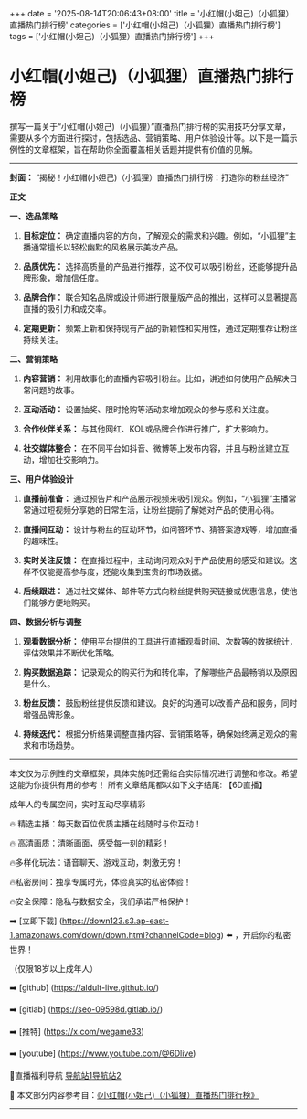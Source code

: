 +++
date = '2025-08-14T20:06:43+08:00'
title = '小红帽(小妲己)（小狐狸）直播热门排行榜'
categories = ['小红帽(小妲己)（小狐狸）直播热门排行榜']
tags = ['小红帽(小妲己)（小狐狸）直播热门排行榜']
+++

# 小红帽(小妲己)（小狐狸）直播热门排行榜

撰写一篇关于“小红帽(小妲己)（小狐狸）”直播热门排行榜的实用技巧分享文章，需要从多个方面进行探讨，包括选品、营销策略、用户体验设计等。以下是一篇示例性的文章框架，旨在帮助你全面覆盖相关话题并提供有价值的见解。

---

**封面：**
“揭秘！小红帽(小妲己)（小狐狸）直播热门排行榜：打造你的粉丝经济”

**正文**

**一、选品策略**

1. **目标定位：** 确定直播内容的方向，了解观众的需求和兴趣。例如，“小狐狸”主播通常擅长以轻松幽默的风格展示美妆产品。

2. **品质优先：** 选择高质量的产品进行推荐，这不仅可以吸引粉丝，还能够提升品牌形象，增加信任度。

3. **品牌合作：** 联合知名品牌或设计师进行限量版产品的推出，这样可以显著提高直播的吸引力和成交率。

4. **定期更新：** 频繁上新和保持现有产品的新颖性和实用性，通过定期推荐让粉丝持续关注。

**二、营销策略**

1. **内容营销：** 利用故事化的直播内容吸引粉丝。比如，讲述如何使用产品解决日常问题的故事。

2. **互动活动：** 设置抽奖、限时抢购等活动来增加观众的参与感和关注度。

3. **合作伙伴关系：** 与其他网红、KOL或品牌合作进行推广，扩大影响力。

4. **社交媒体整合：** 在不同平台如抖音、微博等上发布内容，并且与粉丝建立互动，增加社交影响力。

**三、用户体验设计**

1. **直播前准备：** 通过预告片和产品展示视频来吸引观众。例如，“小狐狸”主播常常通过短视频分享她的日常生活，让粉丝提前了解她对产品的使用心得。

2. **直播间互动：** 设计与粉丝的互动环节，如问答环节、猜答案游戏等，增加直播的趣味性。

3. **实时关注反馈：** 在直播过程中，主动询问观众对于产品使用的感受和建议。这样不仅能提高参与度，还能收集到宝贵的市场数据。

4. **后续跟进：** 通过社交媒体、邮件等方式向粉丝提供购买链接或优惠信息，使他们能够方便地购买。

**四、数据分析与调整**

1. **观看数据分析：** 使用平台提供的工具进行直播观看时间、次数等的数据统计，评估效果并不断优化策略。

2. **购买数据追踪：** 记录观众的购买行为和转化率，了解哪些产品最畅销以及原因是什么。

3. **粉丝反馈：** 鼓励粉丝提供反馈和建议。良好的沟通可以改善产品和服务，同时增强品牌形象。

4. **持续迭代：** 根据分析结果调整直播内容、营销策略等，确保始终满足观众的需求和市场趋势。

---

本文仅为示例性的文章框架，具体实施时还需结合实际情况进行调整和修改。希望这能为你提供有用的参考！
所有文章结尾都以如下文字结尾:
【6D直播】

 成年人的专属空间，实时互动尽享精彩

🔥 精选主播：每天数百位优质主播在线随时与你互动！

🔥 高清画质：清晰画面，感受每一刻的精彩！

🔥多样化玩法：语音聊天、游戏互动，刺激无穷！

🔥私密房间：独享专属时光，体验真实的私密体验！

🔥安全保障：隐私与数据安全，我们承诺严格保护！

➡️ [立即下载] (https://down123.s3.ap-east-1.amazonaws.com/down/down.html?channelCode=blog) ⬅️ ，开启你的私密世界！

 （仅限18岁以上成年人）

➡️ [github] (https://aldult-live.github.io/)

➡️ [gitlab] (https://seo-09598d.gitlab.io/)

➡️ [推特] (https://x.com/wegame33)

➡️ [youtube] (https://www.youtube.com/@6Dlive)

🔞直播福利导航   [导航站1](https://webstack-86085a.gitlab.io/)[导航站2](https://onlygit123-2.github.io/)

📘 本文部分内容参考自：[《小红帽(小妲己)（小狐狸）直播热门排行榜》](https://webstack-hugo-3.pages.dev/)

---
